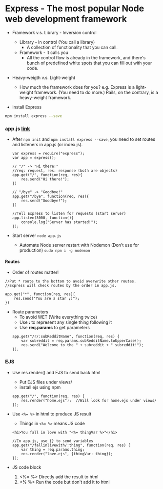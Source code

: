 # Express - The most popular Node web development framework

* Framework v.s. Library - Inversion control
    * Library - In control (You call a library)
        * A collection of functionality that you can call.
    * Framework - It calls you
        * All the control flow is already in the framework, and there's bunch of predefined white spots that you can fill out with your code.

* Heavy-weigth v.s. Light-weight
    * How much the framework does for you?
        e.g. Express is a light-weight framework. (You need to do more.)
             Rails, on the contrary, is a heavy-weight framework.

* Install Express

```bash
npm install express --save
```


### app.js [link](../Experiments/Express/FirstApp)
* After `npm init` and `npm install express --save`, you need to set routes and listeners in app.js (or index.js).

    ```
    var express = require("express");
    var app = express();

    // "/" -> "Hi there!"
    //req: request, res: response (both are objects)
    app.get("/", function(req, res){
        res.send("Hi there!");
    })

    // "/bye" -> "Goodbye!"
    app.get("/bye", function(req, res){
        res.send("Goodbye!");
    })  

    //Tell Express to listen for requests (start server)
    app.listen(3000, function(){
        console.log("Server has started!");
    });
    ```

* Start server
`node app.js`
    * Automate Node server restart with Nodemon (Don't use for production)
        ```sudo npm i -g nodemon```

#### Routes
* Order of routes matter!
```
//Put * route to the bottom to avoid overwrite other routes.
//Express will check routes by the order in app.js.

app.get("*", function(req, res){
    res.send("You are a star ;)");
})
```

* Route parameters
    * To avoid WET (Write everything twice)
    * Use **:** to represent any single thing following it
    * Use **req.params** to get parameters
    ```
    app.get("/r/:subRedditName", function(req, res) {
        var subreddit = req.params.subRedditName.toUpperCase();
        res.send("Welcome to the " + subreddit + " subreddit!");
    });
    ```


### EJS
* Use res.render() and EJS to send back html
    * Put EJS files under views/
    * install ejs using npm
    ```
    app.get("/", function(req, res) {
        res.render("home.ejs");  //Will look for home.ejs under views/
    });
    ```

* Use `<%= %>` in html to produce JS result
    * Things in `<%= %>` means JS code
    ```
    <h1>You fall in love with "<%= thingVar %>"</h1>

    //In app.js, use {} to send variables
    app.get("/fallinlivewith/:thing", function(req, res) {
        var thing = req.params.thing;
        res.render("love.ejs", {thingVar: thing});
    });
    ```

* JS code block
    1. <%= %> Directly add the result to html
    2. <% %> Run the code but don't add it to html
